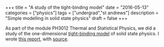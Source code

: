 +++
title = "A study of the tight-binding model"
date = "2016-05-13"
categories = ["physics"]
tags = ["undergrad","st andrews"]
description = "Simple modelling in solid state physics"
draft = false
+++

As part of the module PH3012 Thermal and Statistical Physics, we did a study of the one-dimensional [tight-binding model](https://en.wikipedia.org/wiki/Tight_binding) of solid state physics.
I wrote [this report](https://eidoom.gitlab.io/solid-state-proj/report.pdf), with [source](https://gitlab.com/eidoom/solid-state-proj).

